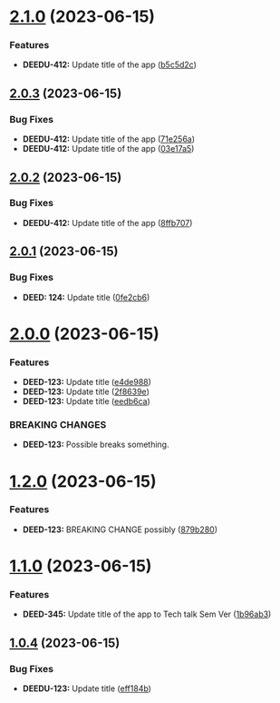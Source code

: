 # [2.1.0](https://github.com/shenky1/Semantic-Release-Angular/compare/v2.0.3...v2.1.0) (2023-06-15)


### Features

* **DEEDU-412:** Update title of the app ([b5c5d2c](https://github.com/shenky1/Semantic-Release-Angular/commit/b5c5d2c321a24230bbe8603c3e1ea9c02e9adb56))

## [2.0.3](https://github.com/shenky1/Semantic-Release-Angular/compare/v2.0.2...v2.0.3) (2023-06-15)


### Bug Fixes

* **DEEDU-412:** Update title of the app ([71e256a](https://github.com/shenky1/Semantic-Release-Angular/commit/71e256ac785e4faaa95ccfbeb724dda01de5b56e))
* **DEEDU-412:** Update title of the app ([03e17a5](https://github.com/shenky1/Semantic-Release-Angular/commit/03e17a56268b6a41ab86e25794cbe57c96201666))

## [2.0.2](https://github.com/shenky1/Semantic-Release-Angular/compare/v2.0.1...v2.0.2) (2023-06-15)


### Bug Fixes

* **DEEDU-412:** Update title of the app ([8ffb707](https://github.com/shenky1/Semantic-Release-Angular/commit/8ffb7073c8be4645565a648c42689d8325253f97))

## [2.0.1](https://github.com/shenky1/Semantic-Release-Angular/compare/v2.0.0...v2.0.1) (2023-06-15)


### Bug Fixes

* **DEED: 124:** Update title ([0fe2cb6](https://github.com/shenky1/Semantic-Release-Angular/commit/0fe2cb6428abf08ca4d463ab71d70cc74b477c06))

# [2.0.0](https://github.com/shenky1/Semantic-Release-Angular/compare/v1.2.0...v2.0.0) (2023-06-15)


### Features

* **DEED-123:** Update title ([e4de988](https://github.com/shenky1/Semantic-Release-Angular/commit/e4de98882543c4e8be738328151d67c0ef388395))
* **DEED-123:** Update title ([2f8639e](https://github.com/shenky1/Semantic-Release-Angular/commit/2f8639e5b2f807e5f20cb6a9ec19cd9d4eb5b605))
* **DEED-123:** Update title ([eedb6ca](https://github.com/shenky1/Semantic-Release-Angular/commit/eedb6ca6b84b500acdc6abc8a5bda2412192a58c))


### BREAKING CHANGES

* **DEED-123:** Possible breaks something.

# [1.2.0](https://github.com/shenky1/Semantic-Release-Angular/compare/v1.1.0...v1.2.0) (2023-06-15)


### Features

* **DEED-123:** BREAKING CHANGE possibly ([879b280](https://github.com/shenky1/Semantic-Release-Angular/commit/879b2803acb3c14f28732d1df82e3dadd0f3703f))

# [1.1.0](https://github.com/shenky1/Semantic-Release-Angular/compare/v1.0.4...v1.1.0) (2023-06-15)


### Features

* **DEED-345:** Update title of the app to Tech talk Sem Ver ([1b96ab3](https://github.com/shenky1/Semantic-Release-Angular/commit/1b96ab3c1368cb4423f4e51ec7963f04d8e9daf6))

## [1.0.4](https://github.com/shenky1/Semantic-Release-Angular/compare/v1.0.3...v1.0.4) (2023-06-15)


### Bug Fixes

* **DEEDU-123:** Update title ([eff184b](https://github.com/shenky1/Semantic-Release-Angular/commit/eff184b52c9b10ac2b5f803a8979bb6a4265af82))
